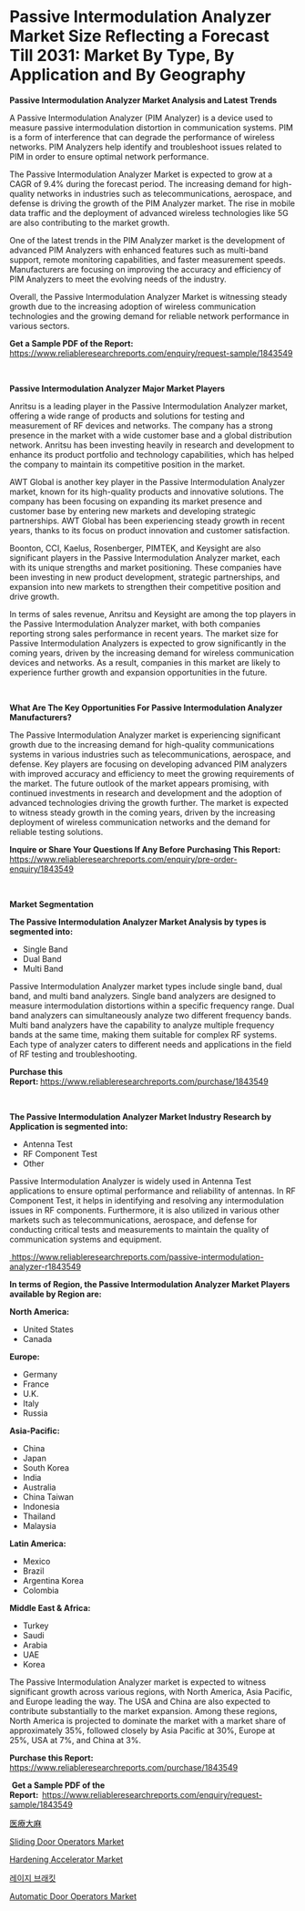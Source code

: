 <p><h1>Passive Intermodulation Analyzer Market Size Reflecting a Forecast Till 2031: Market By Type, By Application and By Geography</h1></p><p><strong>Passive Intermodulation Analyzer Market Analysis and Latest Trends</strong></p>
<p><p>A Passive Intermodulation Analyzer (PIM Analyzer) is a device used to measure passive intermodulation distortion in communication systems. PIM is a form of interference that can degrade the performance of wireless networks. PIM Analyzers help identify and troubleshoot issues related to PIM in order to ensure optimal network performance.</p><p>The Passive Intermodulation Analyzer Market is expected to grow at a CAGR of 9.4% during the forecast period. The increasing demand for high-quality networks in industries such as telecommunications, aerospace, and defense is driving the growth of the PIM Analyzer market. The rise in mobile data traffic and the deployment of advanced wireless technologies like 5G are also contributing to the market growth.</p><p>One of the latest trends in the PIM Analyzer market is the development of advanced PIM Analyzers with enhanced features such as multi-band support, remote monitoring capabilities, and faster measurement speeds. Manufacturers are focusing on improving the accuracy and efficiency of PIM Analyzers to meet the evolving needs of the industry.</p><p>Overall, the Passive Intermodulation Analyzer Market is witnessing steady growth due to the increasing adoption of wireless communication technologies and the growing demand for reliable network performance in various sectors.</p></p>
<p><strong>Get a Sample PDF of the Report:&nbsp;</strong> <a href="https://www.reliableresearchreports.com/enquiry/request-sample/1843549">https://www.reliableresearchreports.com/enquiry/request-sample/1843549</a></p>
<p>&nbsp;</p>
<p><strong>Passive Intermodulation Analyzer Major Market Players</strong></p>
<p><p>Anritsu is a leading player in the Passive Intermodulation Analyzer market, offering a wide range of products and solutions for testing and measurement of RF devices and networks. The company has a strong presence in the market with a wide customer base and a global distribution network. Anritsu has been investing heavily in research and development to enhance its product portfolio and technology capabilities, which has helped the company to maintain its competitive position in the market.</p><p>AWT Global is another key player in the Passive Intermodulation Analyzer market, known for its high-quality products and innovative solutions. The company has been focusing on expanding its market presence and customer base by entering new markets and developing strategic partnerships. AWT Global has been experiencing steady growth in recent years, thanks to its focus on product innovation and customer satisfaction.</p><p>Boonton, CCI, Kaelus, Rosenberger, PIMTEK, and Keysight are also significant players in the Passive Intermodulation Analyzer market, each with its unique strengths and market positioning. These companies have been investing in new product development, strategic partnerships, and expansion into new markets to strengthen their competitive position and drive growth.</p><p>In terms of sales revenue, Anritsu and Keysight are among the top players in the Passive Intermodulation Analyzer market, with both companies reporting strong sales performance in recent years. The market size for Passive Intermodulation Analyzers is expected to grow significantly in the coming years, driven by the increasing demand for wireless communication devices and networks. As a result, companies in this market are likely to experience further growth and expansion opportunities in the future.</p></p>
<p>&nbsp;</p>
<p><strong>What Are The Key Opportunities For Passive Intermodulation Analyzer Manufacturers?</strong></p>
<p><p>The Passive Intermodulation Analyzer market is experiencing significant growth due to the increasing demand for high-quality communications systems in various industries such as telecommunications, aerospace, and defense. Key players are focusing on developing advanced PIM analyzers with improved accuracy and efficiency to meet the growing requirements of the market. The future outlook of the market appears promising, with continued investments in research and development and the adoption of advanced technologies driving the growth further. The market is expected to witness steady growth in the coming years, driven by the increasing deployment of wireless communication networks and the demand for reliable testing solutions.</p></p>
<p><strong>Inquire or Share Your Questions If Any Before Purchasing This Report:</strong> <a href="https://www.reliableresearchreports.com/enquiry/pre-order-enquiry/1843549">https://www.reliableresearchreports.com/enquiry/pre-order-enquiry/1843549</a></p>
<p>&nbsp;</p>
<p><strong>Market Segmentation</strong></p>
<p><strong>The Passive Intermodulation Analyzer Market Analysis by types is segmented into:</strong></p>
<p><ul><li>Single Band</li><li>Dual Band</li><li>Multi Band</li></ul></p>
<p><p>Passive Intermodulation Analyzer market types include single band, dual band, and multi band analyzers. Single band analyzers are designed to measure intermodulation distortions within a specific frequency range. Dual band analyzers can simultaneously analyze two different frequency bands. Multi band analyzers have the capability to analyze multiple frequency bands at the same time, making them suitable for complex RF systems. Each type of analyzer caters to different needs and applications in the field of RF testing and troubleshooting.</p></p>
<p><strong>Purchase this Report:&nbsp;</strong><a href="https://www.reliableresearchreports.com/purchase/1843549">https://www.reliableresearchreports.com/purchase/1843549</a></p>
<p>&nbsp;</p>
<p><strong>The Passive Intermodulation Analyzer Market Industry Research by Application is segmented into:</strong></p>
<p><ul><li>Antenna Test</li><li>RF Component Test</li><li>Other</li></ul></p>
<p><p>Passive Intermodulation Analyzer is widely used in Antenna Test applications to ensure optimal performance and reliability of antennas. In RF Component Test, it helps in identifying and resolving any intermodulation issues in RF components. Furthermore, it is also utilized in various other markets such as telecommunications, aerospace, and defense for conducting critical tests and measurements to maintain the quality of communication systems and equipment.</p></p>
<p><a href="https://www.reliableresearchreports.com/passive-intermodulation-analyzer-r1843549">&nbsp;https://www.reliableresearchreports.com/passive-intermodulation-analyzer-r1843549</a></p>
<p><strong>In terms of Region, the Passive Intermodulation Analyzer Market Players available by Region are:</strong></p>
<p>
    <p> <strong> North America: </strong>
        <ul>
            <li>United States</li>
            <li>Canada</li>
        </ul>
        </p> 
    <p> <strong> Europe: </strong>
        <ul>
            <li>Germany</li>
            <li>France</li>
            <li>U.K.</li>
            <li>Italy</li>
            <li>Russia</li>
        </ul>
        </p> 
    <p> <strong> Asia-Pacific: </strong>
        <ul>
            <li>China</li>
            <li>Japan</li>
            <li>South Korea</li>
            <li>India</li>
            <li>Australia</li>
            <li>China Taiwan</li>
            <li>Indonesia</li>
            <li>Thailand</li>
            <li>Malaysia</li>
        </ul>
        </p> 
    <p> <strong> Latin America: </strong>
        <ul>
            <li>Mexico</li>
            <li>Brazil</li>
            <li>Argentina Korea</li>
            <li>Colombia</li>
        </ul>
        </p> 
    <p> <strong> Middle East & Africa: </strong>
        <ul>
            <li>Turkey</li>
            <li>Saudi</li>
            <li>Arabia</li>
            <li>UAE</li>
            <li>Korea</li>
        </ul>
    </p>
    </p>
<p><p>The Passive Intermodulation Analyzer market is expected to witness significant growth across various regions, with North America, Asia Pacific, and Europe leading the way. The USA and China are also expected to contribute substantially to the market expansion. Among these regions, North America is projected to dominate the market with a market share of approximately 35%, followed closely by Asia Pacific at 30%, Europe at 25%, USA at 7%, and China at 3%.</p></p>
<p><strong>Purchase this Report: </strong><a href="https://www.reliableresearchreports.com/purchase/1843549">https://www.reliableresearchreports.com/purchase/1843549</a></p>
<p>&nbsp;<strong>Get a Sample PDF of the Report:&nbsp;&nbsp;</strong><a href="https://www.reliableresearchreports.com/enquiry/request-sample/1843549">https://www.reliableresearchreports.com/enquiry/request-sample/1843549</a></p>
<p><strong></strong></p>
<p><p><a href="https://github.com/pepo3k/Market-Research-Report-List-1/blob/main/729140537277.md">医療大麻</a></p><p><a href="https://github.com/AKSHATREPORTPRIME/Market-Research-Report-List-4/blob/main/sliding-door-operators-market.md">Sliding Door Operators Market</a></p><p><a href="https://issuu.com/reportprime-2/docs/hardening-accelerator-market-size-2030.pptx">Hardening Accelerator Market</a></p><p><a href="https://github.com/rsg307664904/Market-Research-Report-List-1/blob/main/174855533332.md">레이지 브래킷</a></p><p><a href="https://github.com/indrystar/Market-Research-Report-List-3/blob/main/automatic-door-operators-market.md">Automatic Door Operators Market</a></p></p>